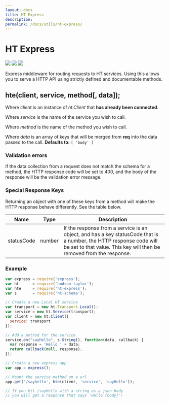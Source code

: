 ```yaml
---
layout: docs
title: HT Express
description: 
permalink: /docs/utils/ht-express/
---
```


# HT Express

<a href="https://npmjs.org/package/ht-express"><img src="https://img.shields.io/npm/v/ht-express.svg"></a>
<a href="https://coveralls.io/r/hudson-taylor/ht-express"><img src="https://coveralls.io/repos/github/hudson-taylor/ht-express/badge.svg?branch=master"></a>
<a href="https://npmjs.org/package/ht-express"><img src="https://img.shields.io/npm/dm/ht-express.svg"></a>

Express middleware for routing requests to HT services. Using this allows you to serve a HTTP API using strictly defined and documentable methods.

## hte(client, service, method[, data]);

Where *client* is an instance of *ht.Client* that **has already been connected**.

Where *service* is the name of the service you wish to call.

Where *method* is the name of the method you wish to call.

Where *data* is an array of keys that will be merged from **req** into the data passed to the call. **Defaults to:** `[ 'body' ]`

### Validation errors

If the data collection from a request does not match the schema for a method, the HTTP response code will be set to 400, and the body of the response will be the validation error message.

### Special Response Keys

Returning an object with one of these keys from a method will make the HTTP response behave differently. See the table below.

| Name        | Type   | Description                   |
|-------------|--------|---------
| statusCode  | number | If the response from a service is an object, and has a key statusCode that is a number, the HTTP response code will be set to that value. This key will then be removed from the response. |

### Example

```js
var express = require('express');
var ht      = require('hudson-taylor');
var hte     = require('ht-express');
var s       = require('ht-schema');

// Create a new Local HT service
var transport = new ht.Transport.Local();
var service = new ht.Service(transport);
var client = new ht.Client({
  service: transport
});

// Add a method for the service
service.on("sayHello", s.String(), function(data, callback) {
  var response = 'Hello ' + data;
  return callback(null, response);
});

// Create a new express app
var app = express();

// Mount the service method on a url
app.get('/sayhello', hte(client, 'service', 'sayHello'));

// If you hit /sayHello with a string as a json body
// you will get a response that says 'Hello {body}'!
```

